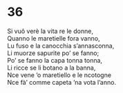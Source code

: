 # 36  
  
Si vuô verè la vita re le donne,  
Quanno le maretielle fora vanno,  
Lu fuso e la canocchia s’annasconna,  
Li muorze sapurite po’ se fanno;  
Po’ se fanno la capa tonna tonna,  
Li ricce se li botano a la banna,  
Nce vene ’o maretiello e le ncotogne  
Nce fà’ comme capeta ’na vota l’anno.
